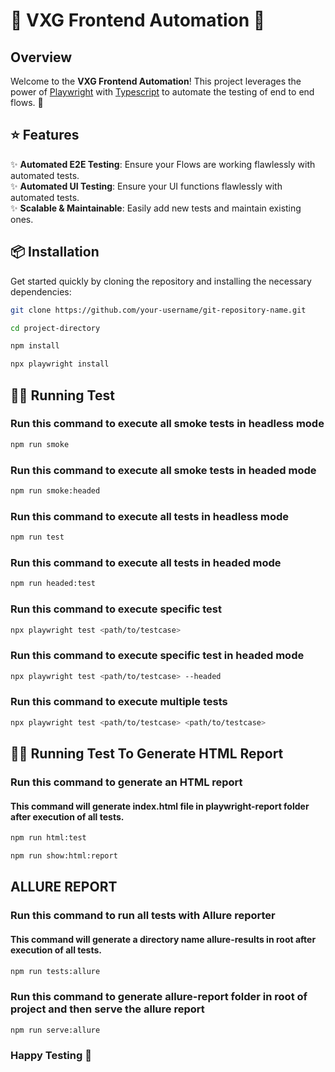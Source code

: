 # 🌟 VXG Frontend Automation 🌟

## Overview

Welcome to the **VXG Frontend Automation**! This project leverages the power of [Playwright](https://playwright.dev/) with [Typescript](https://www.typescriptlang.org/docs/) to automate the testing of end to end flows. 🚀

## ⭐ Features

✨ **Automated E2E Testing**: Ensure your Flows are working flawlessly with automated tests.
<br>
✨ **Automated UI Testing**: Ensure your UI functions flawlessly with automated tests.
<br>
✨ **Scalable & Maintainable**: Easily add new tests and maintain existing ones.
<br>

## 📦 Installation

Get started quickly by cloning the repository and installing the necessary dependencies:

```bash
git clone https://github.com/your-username/git-repository-name.git
```

```bash
cd project-directory
```

```bash
npm install
```

```bash
npx playwright install
```

## 🏃‍♂️ Running Test

### Run this command to execute all smoke tests in headless mode

```bash
npm run smoke
```

### Run this command to execute all smoke tests in headed mode

```bash
npm run smoke:headed
```

### Run this command to execute all tests in headless mode

```bash
npm run test
```

### Run this command to execute all tests in headed mode

```bash
npm run headed:test
```

### Run this command to execute specific test

```bash
npx playwright test <path/to/testcase>
```

### Run this command to execute specific test in headed mode

```bash
npx playwright test <path/to/testcase> --headed
```

### Run this command to execute multiple tests

```bash
npx playwright test <path/to/testcase> <path/to/testcase>
```

## 🏃‍♂️ Running Test To Generate HTML Report

### Run this command to generate an HTML report

#### This command will generate index.html file in playwright-report folder after execution of all tests.

```bash
npm run html:test
```

```bash
npm run show:html:report
```

## ALLURE REPORT

### Run this command to run all tests with Allure reporter

#### This command will generate a directory name allure-results in root after execution of all tests.

```bash
npm run tests:allure
```

### Run this command to generate allure-report folder in root of project and then serve the allure report

```bash
npm run serve:allure
```

### Happy Testing 🚀
